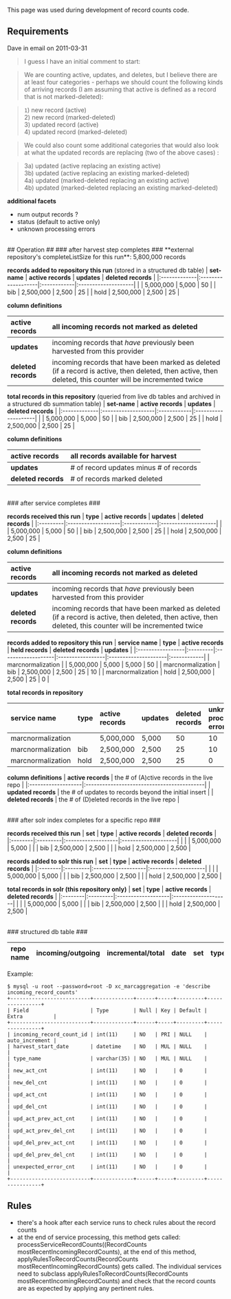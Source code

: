 This page was used during development of record counts code.

## Requirements ##

Dave in email on 2011-03-31

> I guess I have an initial comment to start:

> We are counting active, updates, and deletes, but I believe there are at least four categories - perhaps we should count the following kinds of arriving records (I am assuming that active is defined as a record that is not marked-deleted):

> `1`) new record (active)<br />
> 2) new record (marked-deleted)<br />
> 3) updated record (active)<br />
> 4) updated record (marked-deleted)

> We could also count some additional categories that would also look at what the updated records are replacing (two of the above cases) :

> 3a) updated (active replacing an existing active)<br />
> 3b) updated (active replacing an existing marked-deleted)<br />
> 4a) updated (marked-deleted replacing an existing active)<br />
> 4b) updated (marked-deleted replacing an existing marked-deleted)<br />

**additional facets**
  * num output records ?
  * status (default to active only)
  * unknown processing errors

<br />
## Operation ##
### after harvest step completes ###
**external repository's completeListSize for this run**: 5,800,000 records

**records added to repository this run**
(stored in a structured db table)
| **set-name** | **active records** | **updates** | **deleted records** |
|:-------------|:-------------------|:------------|:--------------------|
|              | 5,000,000          | 5,000       | 50                  |
| bib          | 2,500,000          | 2,500       | 25                  |
| hold         | 2,500,000          | 2,500       | 25                  |

**column definitions**

| **active records** | all incoming records not marked as deleted |
|:-------------------|:-------------------------------------------|
| **updates**        | incoming records that _have_ previously been harvested from this provider |
| **deleted records** | incoming records that have been marked as deleted (if a record is active, then deleted, then active, then deleted, this counter will be incremented twice |

**total records in this repository**
(queried from live db tables and archived in a structured db summation table)
| **set-name** | **active records** | **updates** | **deleted records** |
|:-------------|:-------------------|:------------|:--------------------|
|              | 5,000,000          | 5,000       | 50                  |
| bib          | 2,500,000          | 2,500       | 25                  |
| hold         | 2,500,000          | 2,500       | 25                  |

**column definitions**

| **active records** | all records available for harvest |
|:-------------------|:----------------------------------|
| **updates**        | # of record updates minus # of records |
| **deleted records** | # of records marked deleted       |

<br />
### after service completes ###

**records received this run**
| **type** | **active records** | **updates** | **deleted records** |
|:---------|:-------------------|:------------|:--------------------|
|          | 5,000,000          | 5,000       | 50                  |
| bib      | 2,500,000          | 2,500       | 25                  |
| hold     | 2,500,000          | 2,500       | 25                  |

**column definitions**

| **active records** | all incoming records not marked as deleted |
|:-------------------|:-------------------------------------------|
| **updates**        | incoming records that _have_ previously been harvested from this provider |
| **deleted records** | incoming records that have been marked as deleted (if a record is active, then deleted, then active, then deleted, this counter will be incremented twice |

**records added to repository this run**
| **service name** | **type** | **active records** | **held records** | **deleted records**  | **updates** |
|:-----------------|:---------|:-------------------|:-----------------|:---------------------|:------------|
| marcnormalization |          | 5,000,000          | 5,000            | 5,000                | 50          |
| marcnormalization | bib      | 2,500,000          | 2,500            | 25                   | 10          |
| marcnormalization | hold     | 2,500,000          | 2,500            | 25                   | 0           |

**total records in repository**

| **service name** | **type** | **active records** | **updates** | **deleted records** | **unknown processing errors**  |
|:-----------------|:---------|:-------------------|:------------|:--------------------|:-------------------------------|
| marcnormalization |          | 5,000,000          | 5,000       | 50                  | 10                             |
| marcnormalization | bib      | 2,500,000          | 2,500       | 25                  | 10                             |
| marcnormalization | hold     | 2,500,000          | 2,500       | 25                  | 0                              |

**column definitions**
| **active records** | the # of (A)ctive records in the live repo |
|:-------------------|:-------------------------------------------|
| **updated records** | the # of updates to records beyond the initial insert |
| **deleted records** | the # of (D)eleted records in the live repo |

<br />
### after solr index completes for a specific repo ###

**records received this run**
| **set** | **type** | **active records** | **deleted records** |
|:--------|:---------|:-------------------|:--------------------|
|         |          | 5,000,000          | 5,000               |
|         | bib      | 2,500,000          | 2,500               |
|         | hold     | 2,500,000          | 2,500               |

**records added to solr this run**
| **set** | **type** | **active records** | **deleted records** |
|:--------|:---------|:-------------------|:--------------------|
|         |          | 5,000,000          | 5,000               |
|         | bib      | 2,500,000          | 2,500               |
|         | hold     | 2,500,000          | 2,500               |

**total records in solr (this repository only)**
| **set** | **type** | **active records** | **deleted records** |
|:--------|:---------|:-------------------|:--------------------|
|         |          | 5,000,000          | 5,000               |
|         | bib      | 2,500,000          | 2,500               |
|         | hold     | 2,500,000          | 2,500               |

<br />
### structured db table ###

| repo name | incoming/outgoing | incremental/total | date | set | type | active | update | deleted | held |
|:----------|:------------------|:------------------|:-----|:----|:-----|:-------|:-------|:--------|:-----|

Example:
```
$ mysql -u root --password=root -D xc_marcaggregation -e 'describe incoming_record_counts'
+--------------------------+-------------+------+-----+---------+----------------+
| Field                    | Type        | Null | Key | Default | Extra          |
+--------------------------+-------------+------+-----+---------+----------------+
| incoming_record_count_id | int(11)     | NO   | PRI | NULL    | auto_increment |
| harvest_start_date       | datetime    | NO   | MUL | NULL    |                |
| type_name                | varchar(35) | NO   | MUL | NULL    |                |
| new_act_cnt              | int(11)     | NO   |     | 0       |                |
| new_del_cnt              | int(11)     | NO   |     | 0       |                |
| upd_act_cnt              | int(11)     | NO   |     | 0       |                |
| upd_del_cnt              | int(11)     | NO   |     | 0       |                |
| upd_act_prev_act_cnt     | int(11)     | NO   |     | 0       |                |
| upd_act_prev_del_cnt     | int(11)     | NO   |     | 0       |                |
| upd_del_prev_act_cnt     | int(11)     | NO   |     | 0       |                |
| upd_del_prev_del_cnt     | int(11)     | NO   |     | 0       |                |
| unexpected_error_cnt     | int(11)     | NO   |     | 0       |                |
+--------------------------+-------------+------+-----+---------+----------------+
```

## Rules ##
  * there's a hook after each service runs to check rules about the record counts
  * at the end of service processing, this method gets called:  processServiceRecordCounts((RecordCounts mostRecentIncomingRecordCounts), at the end of this method, applyRulesToRecordCounts(RecordCounts mostRecentIncomingRecordCounts) gets called.  The individual services need to subclass applyRulesToRecordCounts(RecordCounts mostRecentIncomingRecordCounts) and check that the record counts are as expected by applying any pertinent rules.